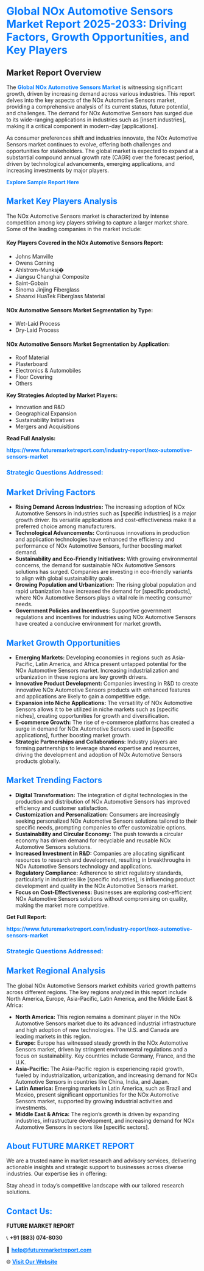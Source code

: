 <h1 style="color: #007BFF;">Global NOx Automotive Sensors Market Report 2025-2033: Driving Factors, Growth Opportunities, and Key Players</h1>

<section id="overview">
<h2>Market Report Overview</h2>
<p>The <a href="https://www.futuremarketreport.com/industry-report/nox-automotive-sensors-market" style="color: #007BFF; text-decoration: none;"><strong>Global NOx Automotive Sensors Market</strong></a> is witnessing significant growth, driven by increasing demand across various industries. This report delves into the key aspects of the NOx Automotive Sensors market, providing a comprehensive analysis of its current status, future potential, and challenges. The demand for NOx Automotive Sensors has surged due to its wide-ranging applications in industries such as [insert industries], making it a critical component in modern-day [applications].</p>
<p>As consumer preferences shift and industries innovate, the NOx Automotive Sensors market continues to evolve, offering both challenges and opportunities for stakeholders. The global market is expected to expand at a substantial compound annual growth rate (CAGR) over the forecast period, driven by technological advancements, emerging applications, and increasing investments by major players.</p>
</section>

<section id="overview">
<p><a href="https://www.futuremarketreport.com/request-sample/reportId=31765" style="color: #007BFF; text-decoration: none;"><strong>Explore Sample Report Here</strong></a></p>
</section>

<section id="key-players">
<h2 style="color: #007BFF;">Market Key Players Analysis</h2>
<p>The NOx Automotive Sensors market is characterized by intense competition among key players striving to capture a larger market share. Some of the leading companies in the market include:</p>
<h4>Key Players Covered in the NOx Automotive Sensors Report:</h4>
<ul><li>Johns Manville</li><li>Owens Corning</li><li>Ahlstrom-Munksj�</li><li>Jiangsu Changhai Composite</li><li>Saint-Gobain</li><li>Sinoma Jinjing Fiberglass</li><li>Shaanxi HuaTek Fiberglass Material</li></ul>
<h4>NOx Automotive Sensors Market Segmentation by Type:</h4>
<ul><li>Wet-Laid Process</li><li>Dry-Laid Process</li></ul>

<h4>NOx Automotive Sensors Market Segmentation by Application:</h4>
<ul><li>Roof Material</li><li>Plasterboard</li><li>Electronics &amp; Automobiles</li><li>Floor Covering</li><li>Others</li></ul>
<p><strong>Key Strategies Adopted by Market Players:</strong></p>
<ul>
<li>Innovation and R&D</li>
<li>Geographical Expansion</li>
<li>Sustainability Initiatives</li>
<li>Mergers and Acquisitions</li>
</ul>
</section>

<section>
<p><strong>Read Full Analysis: </strong></p><a href="https://www.futuremarketreport.com/industry-report/nox-automotive-sensors-market" style="color: #007BFF; text-decoration: none;"><strong>https://www.futuremarketreport.com/industry-report/nox-automotive-sensors-market</strong></a>
<h3 style="color: #007BFF;">Strategic Questions Addressed:</h3>
</section>

<section id="driving-factors">
<h2 style="color: #007BFF;">Market Driving Factors</h2>
<ul>
<li><strong>Rising Demand Across Industries:</strong> The increasing adoption of NOx Automotive Sensors in industries such as [specific industries] is a major growth driver. Its versatile applications and cost-effectiveness make it a preferred choice among manufacturers.</li>
<li><strong>Technological Advancements:</strong> Continuous innovations in production and application technologies have enhanced the efficiency and performance of NOx Automotive Sensors, further boosting market demand.</li>
<li><strong>Sustainability and Eco-Friendly Initiatives:</strong> With growing environmental concerns, the demand for sustainable NOx Automotive Sensors solutions has surged. Companies are investing in eco-friendly variants to align with global sustainability goals.</li>
<li><strong>Growing Population and Urbanization:</strong> The rising global population and rapid urbanization have increased the demand for [specific products], where NOx Automotive Sensors plays a vital role in meeting consumer needs.</li>
<li><strong>Government Policies and Incentives:</strong> Supportive government regulations and incentives for industries using NOx Automotive Sensors have created a conducive environment for market growth.</li>
</ul>
</section>

<section id="growth-opportunities">
<h2 style="color: #007BFF;">Market Growth Opportunities</h2>
<ul>
<li><strong>Emerging Markets:</strong> Developing economies in regions such as Asia-Pacific, Latin America, and Africa present untapped potential for the NOx Automotive Sensors market. Increasing industrialization and urbanization in these regions are key growth drivers.</li>
<li><strong>Innovative Product Development:</strong> Companies investing in R&D to create innovative NOx Automotive Sensors products with enhanced features and applications are likely to gain a competitive edge.</li>
<li><strong>Expansion into Niche Applications:</strong> The versatility of NOx Automotive Sensors allows it to be utilized in niche markets such as [specific niches], creating opportunities for growth and diversification.</li>
<li><strong>E-commerce Growth:</strong> The rise of e-commerce platforms has created a surge in demand for NOx Automotive Sensors used in [specific applications], further boosting market growth.</li>
<li><strong>Strategic Partnerships and Collaborations:</strong> Industry players are forming partnerships to leverage shared expertise and resources, driving the development and adoption of NOx Automotive Sensors products globally.</li>
</ul>
</section>

<section id="trending-factors">
<h2 style="color: #007BFF;">Market Trending Factors</h2>
<ul>
<li><strong>Digital Transformation:</strong> The integration of digital technologies in the production and distribution of NOx Automotive Sensors has improved efficiency and customer satisfaction.</li>
<li><strong>Customization and Personalization:</strong> Consumers are increasingly seeking personalized NOx Automotive Sensors solutions tailored to their specific needs, prompting companies to offer customizable options.</li>
<li><strong>Sustainability and Circular Economy:</strong> The push towards a circular economy has driven demand for recyclable and reusable NOx Automotive Sensors solutions.</li>
<li><strong>Increased Investment in R&D:</strong> Companies are allocating significant resources to research and development, resulting in breakthroughs in NOx Automotive Sensors technology and applications.</li>
<li><strong>Regulatory Compliance:</strong> Adherence to strict regulatory standards, particularly in industries like [specific industries], is influencing product development and quality in the NOx Automotive Sensors market.</li>
<li><strong>Focus on Cost-Effectiveness:</strong> Businesses are exploring cost-efficient NOx Automotive Sensors solutions without compromising on quality, making the market more competitive.</li>
</ul>
</section>

<section>
<p><strong>Get Full Report: </strong></p><a href="https://www.futuremarketreport.com/industry-report/nox-automotive-sensors-market" style="color: #007BFF; text-decoration: none;"><strong>https://www.futuremarketreport.com/industry-report/nox-automotive-sensors-market</strong></a>
<h3 style="color: #007BFF;">Strategic Questions Addressed:</h3>
</section>


<section id="regional-analysis">
<h2 style="color: #007BFF;">Market Regional Analysis</h2>
<p>The global NOx Automotive Sensors market exhibits varied growth patterns across different regions. The key regions analyzed in this report include North America, Europe, Asia-Pacific, Latin America, and the Middle East & Africa:</p>
<ul>
<li><strong>North America:</strong> This region remains a dominant player in the NOx Automotive Sensors market due to its advanced industrial infrastructure and high adoption of new technologies. The U.S. and Canada are leading markets in this region.</li>
<li><strong>Europe:</strong> Europe has witnessed steady growth in the NOx Automotive Sensors market, driven by stringent environmental regulations and a focus on sustainability. Key countries include Germany, France, and the U.K.</li>
<li><strong>Asia-Pacific:</strong> The Asia-Pacific region is experiencing rapid growth, fueled by industrialization, urbanization, and increasing demand for NOx Automotive Sensors in countries like China, India, and Japan.</li>
<li><strong>Latin America:</strong> Emerging markets in Latin America, such as Brazil and Mexico, present significant opportunities for the NOx Automotive Sensors market, supported by growing industrial activities and investments.</li>
<li><strong>Middle East & Africa:</strong> The region’s growth is driven by expanding industries, infrastructure development, and increasing demand for NOx Automotive Sensors in sectors like [specific sectors].</li>
</ul>
</section>

<footer>
<h2 style="color: #007BFF;">About FUTURE MARKET REPORT</h2>
<p>We are a trusted name in market research and advisory services, delivering actionable insights and strategic support to businesses across diverse industries. Our expertise lies in offering:</p>

<p>Stay ahead in today’s competitive landscape with our tailored research solutions.</p>

<h2 style="color: #007BFF;">Contact Us:</h2>
<p><strong>FUTURE MARKET REPORT</strong></p>
<p>📞 <strong>+91 (883) 074-8030</strong></p>
<p>📧 <strong><a href="mailto:help@futuremarketreport.com" style="color: #007BFF;">help@futuremarketreport.com</a></strong></p>
<p>🌐 <strong><a href="https://www.futuremarketreport.com/" style="color: #007BFF;">Visit Our Website</a></strong></p>
</footer>